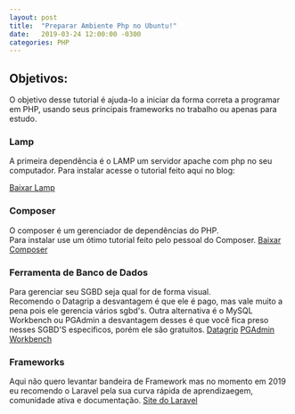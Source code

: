 ```yaml
---
layout: post
title:  "Preparar Ambiente Php no Ubuntu!"
date:   2019-03-24 12:00:00 -0300
categories: PHP
---
```

## Objetivos:  
O objetivo desse tutorial é ajuda-lo a iniciar da forma correta a programar em PHP,
usando seus principais frameworks no trabalho ou apenas para estudo.

### Lamp
A primeira dependência é o LAMP um servidor apache com php no seu computador.
Para instalar acesse o tutorial feito aqui no blog:  

[Baixar Lamp](https://williamtrindade.github.io/blog/linux/2019/03/24/instalar-lamp-no-ubuntu-debian-e-derivados.html)


### Composer
O composer é um gerenciador de dependências do PHP.  
Para instalar use um ótimo tutorial feito pelo pessoal do Composer.
[Baixar Composer](https://getcomposer.org/download/)

### Ferramenta de Banco de Dados
Para gerenciar seu SGBD seja qual for de forma visual.  
Recomendo o Datagrip a desvantagem é que ele é pago, mas vale muito a pena pois ele gerencia vários sgbd's. 
Outra alternativa é o MySQL Workbench ou PGAdmin a desvantagem desses é que você fica preso nesses SGBD'S especificos, 
porém ele são gratuitos.
[Datagrip](https://www.jetbrains.com/datagrip/download/#section=linux)
[PGAdmin](https://www.pgadmin.org/download/pgadmin-4-apt/)
[Workbench](https://dev.mysql.com/downloads/workbench/)

### Frameworks
Aqui não quero levantar bandeira de Framework mas no momento em 2019 eu 
recomendo o Laravel pela sua curva rápida de aprendizaegem, comunidade ativa e documentação.
[Site do Laravel](https://laravel.com)
